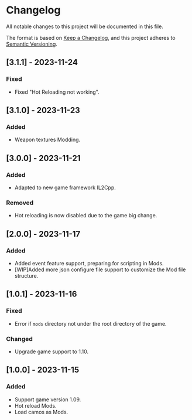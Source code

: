 # Changelog

All notable changes to this project will be documented in this file.

The format is based on [Keep a Changelog](https://keepachangelog.com/en/1.0.0/),
and this project adheres to [Semantic Versioning](https://semver.org/spec/v2.0.0.html).

## [3.1.1] - 2023-11-24

### Fixed

- Fixed "Hot Reloading not working".

## [3.1.0] - 2023-11-23

### Added

- Weapon textures Modding.

## [3.0.0] - 2023-11-21

### Added

- Adapted to new game framework IL2Cpp.

### Removed

- Hot reloading is now disabled due to the game big change.

## [2.0.0] - 2023-11-17

### Added

- Added event feature support, preparing for scripting in Mods.
- [WIP]Added more json configure file support to customize the Mod file structure.

## [1.0.1] - 2023-11-16

### Fixed

- Error if `mods` directory not under the root directory of the game.

### Changed

- Upgrade game support to 1.10.

## [1.0.0] - 2023-11-15

### Added

- Support game version 1.09.
- Hot reload Mods.
- Load camos as Mods.